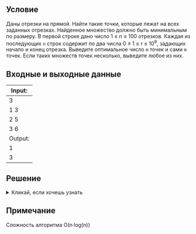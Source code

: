 ## Условие
Даны отрезки на прямой. Найти такие точки, которые лежат на всех заданных отрезках. Найденное множество должно быть минимальным по размеру.
В первой строке дано число 1 ≤ n ≤ 100 отрезков. Каждая из последующих `n` строк содержит по два числа 0 ≤ 1 ≤ r ≤ 10<sup>9</sup>, задающих начало и конец отрезка. Выведите оптимальное число `m` точек и сами `m` точек. Если таких множеств точек несколько, выведите любое из них.
## Входные и выходные данные

|Input:|
| --- |
 | 3 | 
 | 1 3 |
 | 2 5 |
 | 3 6 |
 | Output:|
 | 1 |
 | 3 |
   
## Решение
<details><summary>Кликай, если хочешь узнать</summary>

```python
n = int(input())

line_segments = [list(map(int, input().split())) for j in range(n)]

line_segments.sort(key=lambda segment: segment[1])
points = []

i = 0
while i < n:
    optional_step = line_segments[i][-1]
    points.append(optional_step)
    i += 1
    while i < n and points[-1] >= line_segments[i][0]:
        i += 1

print(len(points))
print(*points)
```
</details>

## Примечание
Сложность алгоритма O(n&#183;log(n))